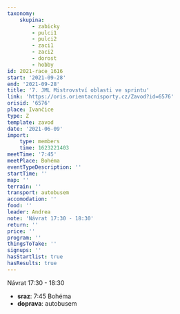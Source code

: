 ```yaml
---
taxonomy:
    skupina:
        - zabicky
        - pulci1
        - pulci2
        - zaci1
        - zaci2
        - dorost
        - hobby
id: 2021-race_1616
start: '2021-09-28'
end: '2021-09-28'
title: '7. JML Mistrovství oblasti ve sprintu'
link: 'https://oris.orientacnisporty.cz/Zavod?id=6576'
orisid: '6576'
place: Ivančice
type: Z
template: zavod
date: '2021-06-09'
import:
    type: members
    time: 1623221403
meetTime: '7:45'
meetPlace: Bohéma
eventTypeDescription: ''
startTime: ''
map: ''
terrain: ''
transport: autobusem
accomodation: ''
food: ''
leader: Andrea
note: 'Návrat 17:30 - 18:30'
return: ''
price: ''
program: ''
thingsToTake: ''
signups: ''
hasStartlist: true
hasResults: true
---
```


Návrat 17:30 - 18:30
* **sraz**: 7:45 Bohéma
* **doprava**: autobusem
